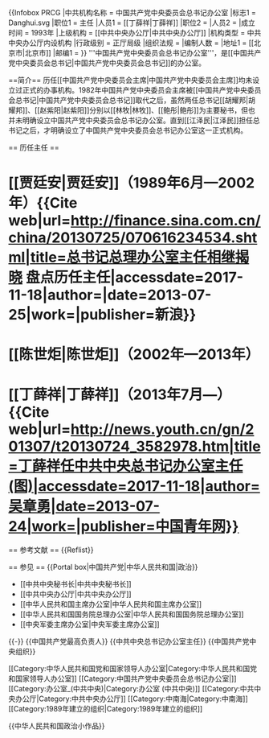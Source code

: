 {{Infobox PRCG
|中共机构名称 = 中国共产党中央委员会总书记办公室
|标志1 = Danghui.svg
|职位1 = 主任
|人员1 = [[丁薛祥|丁薛祥]]
|职位2 = 
|人员2 = 
|成立时间 = 1993年
|上级机构 = [[中共中央办公厅|中共中央办公厅]]
|机构类型 = 中共中央办公厅内设机构
|行政级别 = 正厅局级
|组织法规 =
|编制人数 =
|地址1 = [[北京市|北京市]]
|邮编1 = 
}}
'''中国共产党中央委员会总书记办公室'''，是[[中国共产党中央委员会总书记|中国共产党中央委员会总书记]]的办公室。

==简介==
历任[[中国共产党中央委员会主席|中国共产党中央委员会主席]]均未设立过正式的办事机构。1982年中国共产党中央委员会主席被[[中国共产党中央委员会总书记|中国共产党中央委员会总书记]]取代之后，虽然两任总书记[[胡耀邦|胡耀邦]]、[[赵紫阳|赵紫阳]]分别以[[林牧|林牧]]、[[鲍彤|鲍彤]]为主要秘书，但也并未明确设立中国共产党中央委员会总书记办公室。直到[[江泽民|江泽民]]担任总书记之后，才明确设立了中国共产党中央委员会总书记办公室这一正式机构。

== 历任主任 ==
# [[贾廷安|贾廷安]]（1989年6月—2002年）<ref name=":0">{{Cite web|url=http://finance.sina.com.cn/china/20130725/070616234534.shtml|title=总书记总理办公室主任相继揭晓 盘点历任主任|accessdate=2017-11-18|author=|date=2013-07-25|work=|publisher=新浪}}</ref>
# [[陈世炬|陈世炬]]（2002年—2013年）<ref name=":0" />
# [[丁薛祥|丁薛祥]]（2013年7月—）<ref name=":0" /><ref>{{Cite web|url=http://news.youth.cn/gn/201307/t20130724_3582978.htm|title=丁薛祥任中共中央总书记办公室主任(图)|accessdate=2017-11-18|author=吴章勇|date=2013-07-24|work=|publisher=中国青年网}}</ref>

== 参考文献 ==
{{Reflist}}

== 参见 ==
{{Portal box|中国共产党|中华人民共和国|政治}}
* [[中共中央秘书长|中共中央秘书长]]
* [[中共中央办公厅|中共中央办公厅]]
* [[中华人民共和国主席办公室|中华人民共和国主席办公室]]
* [[中华人民共和国国务院总理办公室|中华人民共和国国务院总理办公室]]
* [[中央军委主席办公室|中央军委主席办公室]]

{{-}}
{{中国共产党最高负责人}}
{{中共中央总书记办公室主任}}
{{中国共产党中央组织}}

[[Category:中华人民共和国党和国家领导人办公室|Category:中华人民共和国党和国家领导人办公室]]
[[Category:中国共产党中央委员会总书记办公室|]]
[[Category:办公室_(中共中央)|Category:办公室 (中共中央)]]
[[Category:中共中央办公厅|Category:中共中央办公厅]]
[[Category:中南海|Category:中南海]]
[[Category:1989年建立的组织|Category:1989年建立的组织]]

{{中华人民共和国政治小作品}}